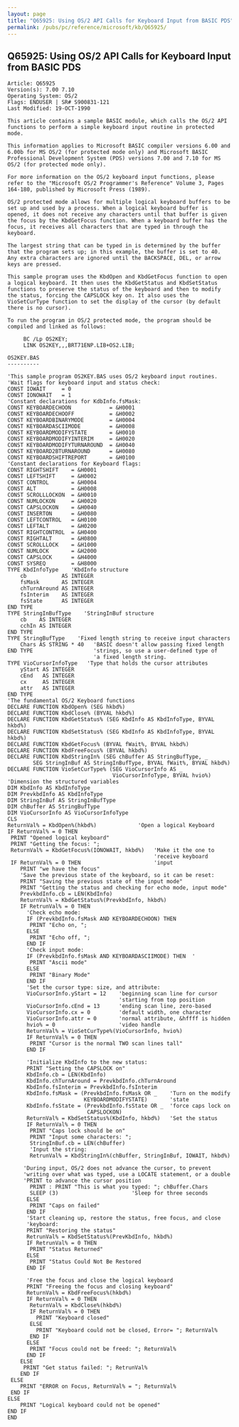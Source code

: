 ```yaml
---
layout: page
title: "Q65925: Using OS/2 API Calls for Keyboard Input from BASIC PDS"
permalink: /pubs/pc/reference/microsoft/kb/Q65925/
---
```


## Q65925: Using OS/2 API Calls for Keyboard Input from BASIC PDS

	Article: Q65925
	Version(s): 7.00 7.10
	Operating System: OS/2
	Flags: ENDUSER | SR# S900831-121
	Last Modified: 19-OCT-1990
	
	This article contains a sample BASIC module, which calls the OS/2 API
	functions to perform a simple keyboard input routine in protected
	mode.
	
	This information applies to Microsoft BASIC compiler versions 6.00 and
	6.00b for MS OS/2 (for protected mode only) and Microsoft BASIC
	Professional Development System (PDS) versions 7.00 and 7.10 for MS
	OS/2 (for protected mode only).
	
	For more information on the OS/2 keyboard input functions, please
	refer to the "Microsoft OS/2 Programmer's Reference" Volume 3, Pages
	164-180, published by Microsoft Press (1989).
	
	OS/2 protected mode allows for multiple logical keyboard buffers to be
	set up and used by a process. When a logical keyboard buffer is
	opened, it does not receive any characters until that buffer is given
	the focus by the KbdGetFocus function. When a keyboard buffer has the
	focus, it receives all characters that are typed in through the
	keyboard.
	
	The largest string that can be typed in is determined by the buffer
	that the program sets up; in this example, the buffer is set to 40.
	Any extra characters are ignored until the BACKSPACE, DEL, or arrow
	keys are pressed.
	
	This sample program uses the KbdOpen and KbdGetFocus function to open
	a logical keyboard. It then uses the KbdGetStatus and KbdSetStatus
	functions to preserve the status of the keyboard and then to modify
	the status, forcing the CAPSLOCK key on. It also uses the
	VioSetCurType function to set the display of the cursor (by default
	there is no cursor).
	
	To run the program in OS/2 protected mode, the program should be
	compiled and linked as follows:
	
	     BC /Lp OS2KEY;
	     LINK OS2KEY,,,BRT71ENP.LIB+OS2.LIB;
	
	OS2KEY.BAS
	----------
	
	'This sample program OS2KEY.BAS uses OS/2 keyboard input routines.
	'Wait flags for keyboard input and status check:
	CONST IOWAIT     = 0
	CONST IONOWAIT   = 1
	'Constant declarations for KdbInfo.fsMask:
	CONST KEYBOARDECHOON            = &H0001
	CONST KEYBOARDECHOOFF           = &H0002
	CONST KEYBOARDBINARYMODE        = &H0004
	CONST KEYBOARDASCIIMODE         = &H0008
	CONST KEYBOARDMODIFYSTATE       = &H0010
	CONST KEYBOARDMODIFYINTERIM     = &H0020
	CONST KEYBOARDMODIFYTURNAROUND  = &H0040
	CONST KEYBOARD2BTURNAROUND      = &H0080
	CONST KEYBOARDSHIFTREPORT       = &H0100
	'Constant declarations for Keyboard flags:
	CONST RIGHTSHIFT    = &H0001
	CONST LEFTSHIFT     = &H0002
	CONST CONTROL       = &H0004
	CONST ALT           = &H0008
	CONST SCROLLLOCKON  = &H0010
	CONST NUMLOCKON     = &H0020
	CONST CAPSLOCKON    = &H0040
	CONST INSERTON      = &H0080
	CONST LEFTCONTROL   = &H0100
	CONST LEFTALT       = &H0200
	CONST RIGHTCONTROL  = &H0400
	CONST RIGHTALT      = &H0800
	CONST SCROLLLOCK    = &H1000
	CONST NUMLOCK       = &H2000
	CONST CAPSLOCK      = &H4000
	CONST SYSREQ        = &H8000
	TYPE KbdInfoType    'KbdInfo structure
	    cb           AS INTEGER
	    fsMask       AS INTEGER
	    chTurnAround AS INTEGER
	    fsInterim    AS INTEGER
	    fsState      AS INTEGER
	END TYPE
	TYPE StringInBufType    'StringInBuf structure
	    cb    AS INTEGER
	    cchIn AS INTEGER
	END TYPE
	TYPE StringBufType    'Fixed length string to receive input characters
	    Chars AS STRING * 40   'BASIC doesn't allow passing fixed length
	END TYPE                   'strings, so use a user-defined type of
	                           'a fixed length string.
	TYPE VioCursorInfoType   'Type that holds the cursor attributes
	    yStart AS INTEGER
	    cEnd   AS INTEGER
	    cx     AS INTEGER
	    attr   AS INTEGER
	END TYPE
	'The fundamental OS/2 Keyboard functions
	DECLARE FUNCTION KbdOpen% (SEG hkbd%)
	DECLARE FUNCTION KbdClose% (BYVAL hkbd%)
	DECLARE FUNCTION KbdGetStatus% (SEG KbdInfo AS KbdInfoType, BYVAL hkbd%)
	DECLARE FUNCTION KbdSetStatus% (SEG KbdInfo AS KbdInfoType, BYVAL hkbd%)
	DECLARE FUNCTION KbdGetFocus% (BYVAL fWait%, BYVAL hkbd%)
	DECLARE FUNCTION KbdFreeFocus% (BYVAL hkbd%)
	DECLARE FUNCTION KbdStringIn% (SEG chBuffer AS StringBufType, _
	        SEG StringInBuf AS StringInBufType, BYVAL fWait%, BYVAL hkbd%)
	DECLARE FUNCTION VioSetCurType% (SEG VioCursorInfo AS _
	                                 VioCursorInfoType, BYVAL hvio%)
	'Dimension the structured variables
	DIM KbdInfo AS KbdInfoType
	DIM PrevkbdInfo AS KbdInfoType
	DIM StringInBuf AS StringInBufType
	DIM chBuffer AS StringBufType
	DIM VioCursorInfo AS VioCursorInfoType
	CLS
	ReturnVal% = KbdOpen%(hkbd%)             'Open a logical Keyboard
	IF ReturnVal% = 0 THEN
	 PRINT "Opened logical keyboard"
	 PRINT "Getting the focus: ";
	 ReturnVal% = KbdGetFocus%(IONOWAIT, hkbd%)   'Make it the one to
	                                              'receive keyboard
	 IF ReturnVal% = 0 THEN                       'input
	    PRINT "we have the focus"
	    'Save the previous state of the keyboard, so it can be reset:
	    PRINT "Saving the previous state of the input mode"
	    PRINT "Getting the status and checking for echo mode, input mode"
	    PrevkbdInfo.cb = LEN(KbdInfo)
	    ReturnVal% = KbdGetStatus%(PrevkbdInfo, hkbd%)
	    IF RetrunVal% = 0 THEN
	      'Check echo mode:
	      IF (PrevkbdInfo.fsMask AND KEYBOARDECHOON) THEN
	       PRINT "Echo on, ";
	      ELSE
	       PRINT "Echo off, ";
	      END IF
	      'Check input mode:
	      IF (PrevkbdInfo.fsMask AND KEYBOARDASCIIMODE) THEN  '
	       PRINT "Ascii mode"
	      ELSE
	       PRINT "Binary Mode"
	      END IF
	      'Set the cursor type: size, and attribute:
	      VioCursorInfo.yStart = 12    'beginning scan line for cursor
	                                   'starting from top position
	      VioCursorInfo.cEnd = 13      'ending scan line, zero-based
	      VioCursorInfo.cx = 0         'default width, one character
	      VioCursorInfo.attr = 0       'normal attribute, &hffff is hidden
	      hvio% = 0                    'video handle
	      ReturnVal% = VioSetCurType%(VioCursorInfo, hvio%)
	      IF ReturnVal% = 0 THEN
	       PRINT "Cursor is the normal TWO scan lines tall"
	      END IF
	
	      'Initialize KbdInfo to the new status:
	      PRINT "Setting the CAPSLOCK on"
	      KbdInfo.cb = LEN(KbdInfo)
	      KbdInfo.chTurnAround = PrevkbdInfo.chTurnAround
	      KbdInfo.fsInterim = PrevkbdInfo.fsInterim
	      KbdInfo.fsMask = (PrevkbdInfo.fsMask OR _    'Turn on the modify
	                        KEYBOARDMODIFYSTATE)       'state
	      KbdInfo.fsState = (PrevkbdInfo.fsState OR _  'force caps lock on
	                         CAPSLOCKON)
	      ReturnVal% = KbdSetStatus%(KbdInfo, hkbd%)   'Set the status
	      IF ReturnVal% = 0 THEN
	       PRINT "Caps lock should be on"
	       PRINT "Input some characters: ";
	       StringInBuf.cb = LEN(chBuffer)
	       'Input the string:
	       RetrunVal% = KbdStringIn%(chBuffer, StringInBuf, IOWAIT, hkbd%)
	
	     'During input, OS/2 does not advance the cursor, to prevent
	     'writing over what was typed, use a LOCATE statement, or a double
	     'PRINT to advance the cursor position
	       PRINT : PRINT "This is what you typed: "; chBuffer.Chars
	       SLEEP (3)                       'Sleep for three seconds
	      ELSE
	       PRINT "Caps on failed"
	      END IF
	      'Start cleaning up, restore the status, free focus, and close
	      'keyboard:
	      PRINT "Restoring the status"
	      RetrunVal% = KbdSetStatus%(PrevKbdInfo, hkbd%)
	      IF RetrunVal% = 0 THEN
	       PRINT "Status Returned"
	      ELSE
	       PRINT "Status Could Not Be Restored
	      END IF
	
	      'Free the focus and close the logical keyboard
	      PRINT "Freeing the focus and closing keyboard"
	      ReturnVal% = KbdFreeFocus%(hkbd%)
	      IF ReturnVal% = 0 THEN
	       ReturnVal% = KbdClose%(hkbd%)
	       IF ReturnVal% = 0 THEN
	         PRINT "Keyboard closed"
	       ELSE
	         PRINT "Keyboard could not be closed, Error= "; ReturnVal%
	       END IF
	      ELSE
	       PRINT "Focus could not be freed: "; ReturnVal%
	      END IF
	    ELSE
	     PRINT "Get status failed: "; RetrunVal%
	    END IF
	 ELSE
	    PRINT "ERROR on Focus, ReturnVal% = "; ReturnVal%
	 END IF
	ELSE
	    PRINT "Logical keyboard could not be opened"
	END IF
	END
